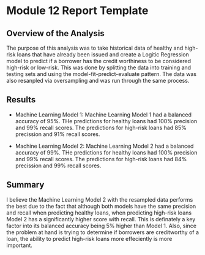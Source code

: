 # Module 12 Report Template

## Overview of the Analysis

The purpose of this analysis was to take historical data of healthy and high-risk loans that have already been issued and create a Logitic Regression model to predict if a borrower has the credit worthiness to be considered high-risk or low-risk. This was done by splitting the data into training and testing sets and using the model-fit-predict-evaluate pattern. The data was also resanpled via oversampling and was run through the same process. 

## Results

* Machine Learning Model 1:
Machine Learning Model 1 had a balanced accuracy of 95%. THe predictions for healthy loans had 100% precision and 99% recall scores. The predictions for high-risk loans had 85% precission and 91% recall scores. 


* Machine Learning Model 2:
Machine Learning Model 2 had a balanced accuracy of 99%. THe predictions for healthy loans had 100% precision and 99% recall scores. The predictions for high-risk loans had 84% precission and 99% recall scores. 


## Summary

I believe the Machine Learning Model 2 with the resampled data performs the best due to the fact that although both models have the same precision and recall when predicting healthy loans, when predicting high-risk loans Model 2 has a significantly higher score with recall. This is definately a key factor into its balanced accuracy being 5% higher than Model 1. Also, since the problem at hand is trying to determine if borrowers are creditworthy of a loan, the ability to predict high-risk loans more effeciently is more important.  
